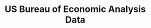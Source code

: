 ---
code: https://github.com/us-bea/
cost: None
description: The US Bureau of Economic Analysis publishes live data and metrics on
  GDP, industries, government investment and R&D spending, international trade, consumer
  spending and investment. This data is exposed through their API, and also made available
  through an R package (bea.R).
documentation: https://www.bea.gov/data
last_edit: Fri, 05 May 2023 15:27:28 GMT
location: https://www.bea.gov/data
maintained_by: Bureau of Economic Analysis
related_publications: https://www.ucl.ac.uk/bartlett/public-purpose/wp2023-02
shortname: bea
tags:
- us
- gdp
- industry
- consumer
- investment
- R&D
title: US Bureau of Economic Analysis Data
uuid: f01d332e-2322-4b6b-872a-da67e294bc44
---